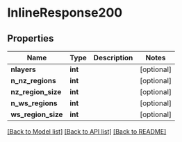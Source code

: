 # InlineResponse200

## Properties
Name | Type | Description | Notes
------------ | ------------- | ------------- | -------------
**nlayers** | **int** |  | [optional] 
**n_nz_regions** | **int** |  | [optional] 
**nz_region_size** | **int** |  | [optional] 
**n_ws_regions** | **int** |  | [optional] 
**ws_region_size** | **int** |  | [optional] 

[[Back to Model list]](../README.md#documentation-for-models) [[Back to API list]](../README.md#documentation-for-api-endpoints) [[Back to README]](../README.md)


